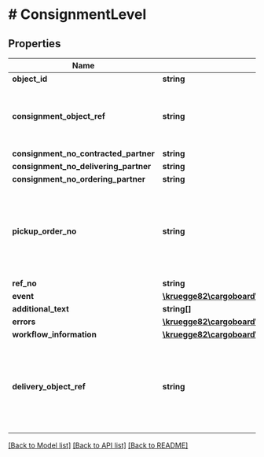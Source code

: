 # # ConsignmentLevel

## Properties

Name | Type | Description | Notes
------------ | ------------- | ------------- | -------------
**object_id** | **string** |  | [optional]
**consignment_object_ref** | **string** | Place Cepra object id [CCCCCCCC-CCCC-CCCC-CCCC-CCCCCCCCCCCC] here. | [optional]
**consignment_no_contracted_partner** | **string** |  |
**consignment_no_delivering_partner** | **string** |  | [optional]
**consignment_no_ordering_partner** | **string** |  | [optional]
**pickup_order_no** | **string** | Place Cargoboard order reference [1CCCCCCC] or Cepra object id [CCCCCCCC-CCCC-CCCC-CCCC-CCCCCCCCCCCC] here. | [optional]
**ref_no** | **string** |  | [optional]
**event** | [**\kruegge82\cargoboard\Model\ConsignmentLevelEvent**](ConsignmentLevelEvent.md) |  |
**additional_text** | **string[]** |  | [optional]
**errors** | [**\kruegge82\cargoboard\Model\ConsignmentLevelError[]**](ConsignmentLevelError.md) |  | [optional]
**workflow_information** | [**\kruegge82\cargoboard\Model\WorkflowInformation**](WorkflowInformation.md) |  | [optional]
**delivery_object_ref** | **string** | Place Cargoboard order reference [1CCCCCCC] or Cepra object id [CCCCCCCC-CCCC-CCCC-CCCC-CCCCCCCCCCCC] here. | [optional]

[[Back to Model list]](../../README.md#models) [[Back to API list]](../../README.md#endpoints) [[Back to README]](../../README.md)
